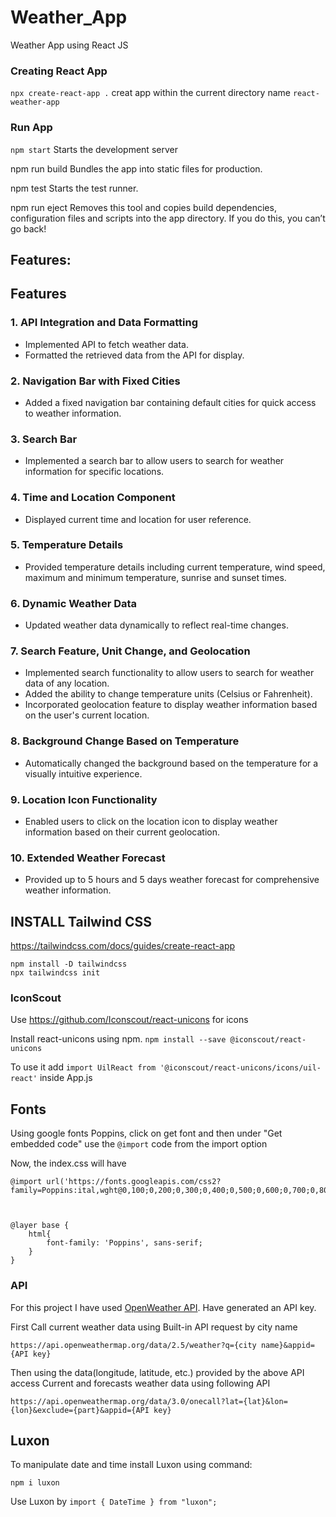 # Weather_App

Weather App using React JS

### Creating React App

`npx create-react-app .` creat app within the current directory name `react-weather-app`

### Run App

`npm start` Starts the development server

npm run build
Bundles the app into static files for production.

npm test
Starts the test runner.

npm run eject
Removes this tool and copies build dependencies, configuration files
and scripts into the app directory. If you do this, you can’t go back!

## Features:
## Features

### 1. API Integration and Data Formatting
- Implemented API to fetch weather data.
- Formatted the retrieved data from the API for display.

### 2. Navigation Bar with Fixed Cities
- Added a fixed navigation bar containing default cities for quick access to weather information.

### 3. Search Bar
- Implemented a search bar to allow users to search for weather information for specific locations.

### 4. Time and Location Component
- Displayed current time and location for user reference.

### 5. Temperature Details
- Provided temperature details including current temperature, wind speed, maximum and minimum temperature, sunrise and sunset times.

### 6. Dynamic Weather Data
- Updated weather data dynamically to reflect real-time changes.

### 7. Search Feature, Unit Change, and Geolocation
- Implemented search functionality to allow users to search for weather data of any location.
- Added the ability to change temperature units (Celsius or Fahrenheit).
- Incorporated geolocation feature to display weather information based on the user's current location.

### 8. Background Change Based on Temperature
- Automatically changed the background based on the temperature for a visually intuitive experience.

### 9. Location Icon Functionality
- Enabled users to click on the location icon to display weather information based on their current geolocation.

### 10. Extended Weather Forecast
- Provided up to 5 hours and 5 days weather forecast for comprehensive weather information.

## INSTALL Tailwind CSS

https://tailwindcss.com/docs/guides/create-react-app

```
npm install -D tailwindcss
npx tailwindcss init
```

### IconScout

Use https://github.com/Iconscout/react-unicons for icons

Install react-unicons using npm.
`npm install --save @iconscout/react-unicons`

To use it add `import UilReact from '@iconscout/react-unicons/icons/uil-react'` inside App.js

## Fonts

Using google fonts Poppins, click on get font and then under "Get embedded code" use the `@import` code from the import option

Now, the index.css will have

```
@import url('https://fonts.googleapis.com/css2?family=Poppins:ital,wght@0,100;0,200;0,300;0,400;0,500;0,600;0,700;0,800;0,900;1,100;1,200;1,300;1,400;1,500;1,600;1,700;1,800;1,900&display=swap');



@layer base {
    html{
        font-family: 'Poppins', sans-serif;
    }
}
```

### API

For this project I have used [OpenWeather API](https://openweathermap.org/api). Have generated an API key.

First Call current weather data using Built-in API request by city name

```
https://api.openweathermap.org/data/2.5/weather?q={city name}&appid={API key}
```

Then using the data(longitude, latitude, etc.) provided by the above API access Current and forecasts weather data using following API

```
https://api.openweathermap.org/data/3.0/onecall?lat={lat}&lon={lon}&exclude={part}&appid={API key}
```

## Luxon

To manipulate date and time install Luxon using command:

`npm i luxon`

Use Luxon by `import { DateTime } from "luxon";`
